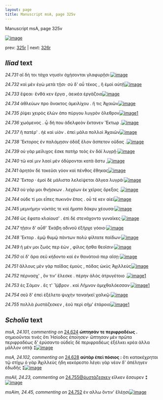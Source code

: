 ```yaml
---
layout: page
title: Manuscript msA, page 325v
---
```


Manuscript msA, page 325v

[![image](http://www.homermultitext.org/iipsrv?OBJ=IIP,1.0&FIF=/project/homer/pyramidal/deepzoom/hmt/vaimg/2017a/VA325VN_0827.tif&WID=100&CVT=JPEG)](http://www.homermultitext.org/ict2/?urn=urn:cite2:hmt:vaimg.2017a:VA325VN_0827)

prev:  [325r](../325r/) | next:  [326r](../326r/)

## *Iliad* text

*24.731* <a id="24.731"/> αἳ δή τοι τάχα νηυσὶν ὀχήσονται γλαφυρῇσι·[![image](http://www.homermultitext.org/iipsrv?OBJ=IIP,1.0&FIF=/project/homer/pyramidal/deepzoom/hmt/vaimg/2017a/VA325VN_0827.tif&RGN=0.464,0.2312,0.407,0.0293&WID=1000&CVT=JPEG)](http://www.homermultitext.org/ict2/?urn=urn:cite2:hmt:vaimg.2017a:VA325VN_0827@0.464,0.2312,0.407,0.0293)

*24.732* <a id="24.732"/> καὶ μὲν ἐγὼ μετὰ τῇσι· σὺ δ' αὖ τέκος , ἢ ἐμοὶ αὐτῇ[![image](http://www.homermultitext.org/iipsrv?OBJ=IIP,1.0&FIF=/project/homer/pyramidal/deepzoom/hmt/vaimg/2017a/VA325VN_0827.tif&RGN=0.464,0.2538,0.419,0.027&WID=1000&CVT=JPEG)](http://www.homermultitext.org/ict2/?urn=urn:cite2:hmt:vaimg.2017a:VA325VN_0827@0.464,0.2538,0.419,0.027)

*24.733* <a id="24.733"/> ἕψεαι· ἔνθά κεν ἔργα , ἀεικέα ἐργάζοιο[![image](http://www.homermultitext.org/iipsrv?OBJ=IIP,1.0&FIF=/project/homer/pyramidal/deepzoom/hmt/vaimg/2017a/VA325VN_0827.tif&RGN=0.456,0.271,0.361,0.0278&WID=1000&CVT=JPEG)](http://www.homermultitext.org/ict2/?urn=urn:cite2:hmt:vaimg.2017a:VA325VN_0827@0.456,0.271,0.361,0.0278)

*24.734* <a id="24.734"/> ἀθλεύων προ ἄνακτος ἀμειλίχου . ἤ τις Ἀχαιῶν[![image](http://www.homermultitext.org/iipsrv?OBJ=IIP,1.0&FIF=/project/homer/pyramidal/deepzoom/hmt/vaimg/2017a/VA325VN_0827.tif&RGN=0.463,0.292,0.401,0.0278&WID=1000&CVT=JPEG)](http://www.homermultitext.org/ict2/?urn=urn:cite2:hmt:vaimg.2017a:VA325VN_0827@0.463,0.292,0.401,0.0278)

*24.735* <a id="24.735"/> ῥίψει χειρὸς ἑλὼν ἀπο πύργου λυγρὸν ὄλεθρον[![image](http://www.homermultitext.org/iipsrv?OBJ=IIP,1.0&FIF=/project/homer/pyramidal/deepzoom/hmt/vaimg/2017a/VA325VN_0827.tif&RGN=0.463,0.292,0.401,0.0278&WID=1000&CVT=JPEG)](http://www.homermultitext.org/ict2/?urn=urn:cite2:hmt:vaimg.2017a:VA325VN_0827@0.463,0.292,0.401,0.0278)[1](#msA_24.108)

*24.736* <a id="24.736"/> χωόμενος . ᾧ δή που ἀδελφεὸν ἔκτανεν Ἕκτωρ .[![image](http://www.homermultitext.org/iipsrv?OBJ=IIP,1.0&FIF=/project/homer/pyramidal/deepzoom/hmt/vaimg/2017a/VA325VN_0827.tif&RGN=0.466,0.3281,0.42,0.0278&WID=1000&CVT=JPEG)](http://www.homermultitext.org/ict2/?urn=urn:cite2:hmt:vaimg.2017a:VA325VN_0827@0.466,0.3281,0.42,0.0278)

*24.737* <a id="24.737"/> ἢ πατέρ' . ἠὲ καὶ υἱὸν . ἐπεὶ μάλα πολλοὶ Ἀχαιῶν[![image](http://www.homermultitext.org/iipsrv?OBJ=IIP,1.0&FIF=/project/homer/pyramidal/deepzoom/hmt/vaimg/2017a/VA325VN_0827.tif&RGN=0.467,0.3446,0.4,0.0278&WID=1000&CVT=JPEG)](http://www.homermultitext.org/ict2/?urn=urn:cite2:hmt:vaimg.2017a:VA325VN_0827@0.467,0.3446,0.4,0.0278)

*24.738* <a id="24.738"/> Ἕκτορος ἐν παλάμῃσιν ὀδὰξ ἕλον ἄσπετον οῦδας .[![image](http://www.homermultitext.org/iipsrv?OBJ=IIP,1.0&FIF=/project/homer/pyramidal/deepzoom/hmt/vaimg/2017a/VA325VN_0827.tif&RGN=0.467,0.3641,0.432,0.0278&WID=1000&CVT=JPEG)](http://www.homermultitext.org/ict2/?urn=urn:cite2:hmt:vaimg.2017a:VA325VN_0827@0.467,0.3641,0.432,0.0278)

*24.739* <a id="24.739"/> οὐ γὰρ μείλιχος ἔσκε πατὴρ τεὸς ἐν δάϊ λυγρῇ·[![image](http://www.homermultitext.org/iipsrv?OBJ=IIP,1.0&FIF=/project/homer/pyramidal/deepzoom/hmt/vaimg/2017a/VA325VN_0827.tif&RGN=0.467,0.3851,0.427,0.0278&WID=1000&CVT=JPEG)](http://www.homermultitext.org/ict2/?urn=urn:cite2:hmt:vaimg.2017a:VA325VN_0827@0.467,0.3851,0.427,0.0278)

*24.740* <a id="24.740"/> τῶ καί μιν λαοὶ μὲν ὀδύρονται κατὰ ἄστυ ,[![image](http://www.homermultitext.org/iipsrv?OBJ=IIP,1.0&FIF=/project/homer/pyramidal/deepzoom/hmt/vaimg/2017a/VA325VN_0827.tif&RGN=0.462,0.4062,0.396,0.0278&WID=1000&CVT=JPEG)](http://www.homermultitext.org/ict2/?urn=urn:cite2:hmt:vaimg.2017a:VA325VN_0827@0.462,0.4062,0.396,0.0278)

*24.741* <a id="24.741"/> ἀρητὸν δὲ τοκεῦσι γόον καὶ πένθος ἔθηκας[![image](http://www.homermultitext.org/iipsrv?OBJ=IIP,1.0&FIF=/project/homer/pyramidal/deepzoom/hmt/vaimg/2017a/VA325VN_0827.tif&RGN=0.469,0.4242,0.409,0.0255&WID=1000&CVT=JPEG)](http://www.homermultitext.org/ict2/?urn=urn:cite2:hmt:vaimg.2017a:VA325VN_0827@0.469,0.4242,0.409,0.0255)

*24.742* <a id="24.742"/> Ἕκτορ · ἐμοὶ δὲ μάλιστα λελείψεται ἄλγεα λυγρά·[![image](http://www.homermultitext.org/iipsrv?OBJ=IIP,1.0&FIF=/project/homer/pyramidal/deepzoom/hmt/vaimg/2017a/VA325VN_0827.tif&RGN=0.464,0.4392,0.432,0.0278&WID=1000&CVT=JPEG)](http://www.homermultitext.org/ict2/?urn=urn:cite2:hmt:vaimg.2017a:VA325VN_0827@0.464,0.4392,0.432,0.0278)

*24.743* <a id="24.743"/> οὐ γάρ μοι θνῄσκων . λεχέων ἐκ χεῖρας ὄρεξας .[![image](http://www.homermultitext.org/iipsrv?OBJ=IIP,1.0&FIF=/project/homer/pyramidal/deepzoom/hmt/vaimg/2017a/VA325VN_0827.tif&RGN=0.469,0.4595,0.422,0.0315&WID=1000&CVT=JPEG)](http://www.homermultitext.org/ict2/?urn=urn:cite2:hmt:vaimg.2017a:VA325VN_0827@0.469,0.4595,0.422,0.0315)

*24.744* <a id="24.744"/> οὐδε τί μοι εἶπες πυκινὸν ἔπος . οὗ τέ κεν αἰεὶ[![image](http://www.homermultitext.org/iipsrv?OBJ=IIP,1.0&FIF=/project/homer/pyramidal/deepzoom/hmt/vaimg/2017a/VA325VN_0827.tif&RGN=0.467,0.479,0.397,0.0248&WID=1000&CVT=JPEG)](http://www.homermultitext.org/ict2/?urn=urn:cite2:hmt:vaimg.2017a:VA325VN_0827@0.467,0.479,0.397,0.0248)

*24.745* <a id="24.745"/> μεμνήμην νύκτάς τε καὶ ἤματα δάκρυ χέουσα·[![image](http://www.homermultitext.org/iipsrv?OBJ=IIP,1.0&FIF=/project/homer/pyramidal/deepzoom/hmt/vaimg/2017a/VA325VN_0827.tif&RGN=0.47,0.497,0.436,0.027&WID=1000&CVT=JPEG)](http://www.homermultitext.org/ict2/?urn=urn:cite2:hmt:vaimg.2017a:VA325VN_0827@0.47,0.497,0.436,0.027)

*24.746* <a id="24.746"/> ὡς ἔφατο κλαίουσ' . ἐπὶ δὲ στενάχοντο γυναῖκες·[![image](http://www.homermultitext.org/iipsrv?OBJ=IIP,1.0&FIF=/project/homer/pyramidal/deepzoom/hmt/vaimg/2017a/VA325VN_0827.tif&RGN=0.473,0.5128,0.411,0.0308&WID=1000&CVT=JPEG)](http://www.homermultitext.org/ict2/?urn=urn:cite2:hmt:vaimg.2017a:VA325VN_0827@0.473,0.5128,0.411,0.0308)

*24.747* <a id="24.747"/> τῇσιν δ' αὖθ' Ἑκάβη αδινοῦ ἐξῆρχε γόοιο·[![image](http://www.homermultitext.org/iipsrv?OBJ=IIP,1.0&FIF=/project/homer/pyramidal/deepzoom/hmt/vaimg/2017a/VA325VN_0827.tif&RGN=0.472,0.533,0.385,0.0308&WID=1000&CVT=JPEG)](http://www.homermultitext.org/ict2/?urn=urn:cite2:hmt:vaimg.2017a:VA325VN_0827@0.472,0.533,0.385,0.0308)

*24.748* <a id="24.748"/> Ἕκτορ . ἐμῷ θυμῷ πάντων πολὺ φίλτατε παίδων·[![image](http://www.homermultitext.org/iipsrv?OBJ=IIP,1.0&FIF=/project/homer/pyramidal/deepzoom/hmt/vaimg/2017a/VA325VN_0827.tif&RGN=0.474,0.5503,0.431,0.033&WID=1000&CVT=JPEG)](http://www.homermultitext.org/ict2/?urn=urn:cite2:hmt:vaimg.2017a:VA325VN_0827@0.474,0.5503,0.431,0.033)

*24.749* <a id="24.749"/> ῆ μέν μοι ζωός περ ἐὼν , φίλος ῆσθα θεοῖσιν·[![image](http://www.homermultitext.org/iipsrv?OBJ=IIP,1.0&FIF=/project/homer/pyramidal/deepzoom/hmt/vaimg/2017a/VA325VN_0827.tif&RGN=0.473,0.5713,0.407,0.0278&WID=1000&CVT=JPEG)](http://www.homermultitext.org/ict2/?urn=urn:cite2:hmt:vaimg.2017a:VA325VN_0827@0.473,0.5713,0.407,0.0278)

*24.750* <a id="24.750"/> οἱ δ' ἄρα σεῦ κήδοντο καὶ ἐν θανάτοιό περ αἴσῃ·[![image](http://www.homermultitext.org/iipsrv?OBJ=IIP,1.0&FIF=/project/homer/pyramidal/deepzoom/hmt/vaimg/2017a/VA325VN_0827.tif&RGN=0.472,0.5908,0.415,0.0255&WID=1000&CVT=JPEG)](http://www.homermultitext.org/ict2/?urn=urn:cite2:hmt:vaimg.2017a:VA325VN_0827@0.472,0.5908,0.415,0.0255)

*24.751* <a id="24.751"/> ἄλλους μὲν γὰρ παῖδας ἐμοὺς , πόδας ὠκὺς Ἀχιλλεὺς[![image](http://www.homermultitext.org/iipsrv?OBJ=IIP,1.0&FIF=/project/homer/pyramidal/deepzoom/hmt/vaimg/2017a/VA325VN_0827.tif&RGN=0.471,0.6074,0.424,0.0278&WID=1000&CVT=JPEG)](http://www.homermultitext.org/ict2/?urn=urn:cite2:hmt:vaimg.2017a:VA325VN_0827@0.471,0.6074,0.424,0.0278)

*24.752* <a id="24.752"/> πέρνασχ' , ὅν τιν' ἕλεσκε . πέρην ἁλὸς ἀτρυγέτοιο .[![image](http://www.homermultitext.org/iipsrv?OBJ=IIP,1.0&FIF=/project/homer/pyramidal/deepzoom/hmt/vaimg/2017a/VA325VN_0827.tif&RGN=0.468,0.6291,0.424,0.0278&WID=1000&CVT=JPEG)](http://www.homermultitext.org/ict2/?urn=urn:cite2:hmt:vaimg.2017a:VA325VN_0827@0.468,0.6291,0.424,0.0278)[1](#msAim_24.45)

*24.753* <a id="24.753"/> ἐς Σάμον . ἔς τ' Ἴ̈μβρον . καὶ Λῆμνον ἀμιχθαλόεσσαν·[![image](http://www.homermultitext.org/iipsrv?OBJ=IIP,1.0&FIF=/project/homer/pyramidal/deepzoom/hmt/vaimg/2017a/VA325VN_0827.tif&RGN=0.469,0.6486,0.432,0.024&WID=1000&CVT=JPEG)](http://www.homermultitext.org/ict2/?urn=urn:cite2:hmt:vaimg.2017a:VA325VN_0827@0.469,0.6486,0.432,0.024)[1](#msA_24.109)

*24.754* <a id="24.754"/> σεῦ δ' ἐπεὶ ἐξέλετο ψυχὴν ταναήκεϊ χαλκῷ·[![image](http://www.homermultitext.org/iipsrv?OBJ=IIP,1.0&FIF=/project/homer/pyramidal/deepzoom/hmt/vaimg/2017a/VA325VN_0827.tif&RGN=0.469,0.6644,0.402,0.0285&WID=1000&CVT=JPEG)](http://www.homermultitext.org/ict2/?urn=urn:cite2:hmt:vaimg.2017a:VA325VN_0827@0.469,0.6644,0.402,0.0285)

*24.755* <a id="24.755"/> πολλὰ ῥυστάζεσκεν , ἑοῦ περὶ σῆμ' ἑτάροιο[![image](http://www.homermultitext.org/iipsrv?OBJ=IIP,1.0&FIF=/project/homer/pyramidal/deepzoom/hmt/vaimg/2017a/VA325VN_0827.tif&RGN=0.464,0.6817,0.385,0.042&WID=1000&CVT=JPEG)](http://www.homermultitext.org/ict2/?urn=urn:cite2:hmt:vaimg.2017a:VA325VN_0827@0.464,0.6817,0.385,0.042)[1](#msAil_24.23)

## *Scholia* text

*msA, 24.101, commenting on* [24.624](#24.624)  <a id="msA_24.101"/> **ώπτησάν τε περιφραδέως .** σημειοῦνται τινὲς ὅτι Ἡσίοδος ἐποίησεν· ὥπτησαν μὲν πρῶτα περιφραδέως δ' ἐρύσαντο οὐδεῖς δὲ περιφραδέως ἐξέλκει κρέα ἀλλα μᾶλλον οπτᾷ ⁑[![image](http://www.homermultitext.org/iipsrv?OBJ=IIP,1.0&FIF=/project/homer/pyramidal/deepzoom/hmt/vaimg/2017a/VA325VN_0827.tif&RGN=0.2,0.241,0.235,0.0773&WID=1000&CVT=JPEG)](http://www.homermultitext.org/ict2/?urn=urn:cite2:hmt:vaimg.2017a:VA325VN_0827@0.2,0.241,0.235,0.0773)

*msA, 24.102, commenting on* [24.628](#24.628)  <a id="msA_24.102"/> **αὐτὰρ ἐπεὶ πόσιος :** ὅτι κατακέχρηται τῷ στίχῳ ὁ γὰρ Ἀχιλλεὺς ήδη κεκόρεστο λέγει γὰρ νέον δ' ἀπέληγεν ἐδωδῆς ⁑[![image](http://www.homermultitext.org/iipsrv?OBJ=IIP,1.0&FIF=/project/homer/pyramidal/deepzoom/hmt/vaimg/2017a/VA325VN_0827.tif&RGN=0.202,0.6389,0.226,0.1029&WID=1000&CVT=JPEG)](http://www.homermultitext.org/ict2/?urn=urn:cite2:hmt:vaimg.2017a:VA325VN_0827@0.202,0.6389,0.226,0.1029)

*msAil, 24.23, commenting on* [24.755@ῥυστάζεσκεν](#24.755@ῥυστάζεσκεν)  <a id="msAil_24.23"/> εῖλκεν ἔσσυρεν ⁑[![image](http://www.homermultitext.org/iipsrv?OBJ=IIP,1.0&FIF=/project/homer/pyramidal/deepzoom/hmt/vaimg/2017a/VA325VN_0827.tif&RGN=0.607,0.6817,0.074,0.0143&WID=1000&CVT=JPEG)](http://www.homermultitext.org/ict2/?urn=urn:cite2:hmt:vaimg.2017a:VA325VN_0827@0.607,0.6817,0.074,0.0143)

*msAim, 24.45, commenting on* [24.752](#24.752)  <a id="msAim_24.45"/> ἐν αλλω ὅντιν' ἕλέῃσι[![image](http://www.homermultitext.org/iipsrv?OBJ=IIP,1.0&FIF=/project/homer/pyramidal/deepzoom/hmt/vaimg/2017a/VA325VN_0827.tif&RGN=0.412,0.6329,0.048,0.0398&WID=1000&CVT=JPEG)](http://www.homermultitext.org/ict2/?urn=urn:cite2:hmt:vaimg.2017a:VA325VN_0827@0.412,0.6329,0.048,0.0398)
